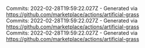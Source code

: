 Commits: 2022-02-28T19:59:22.027Z - Generated via https://github.com/marketplace/actions/artificial-grass
<br>
Commits: 2022-02-28T19:59:22.027Z - Generated via https://github.com/marketplace/actions/artificial-grass
<br>
Commits: 2022-02-28T19:59:22.027Z - Generated via https://github.com/marketplace/actions/artificial-grass
<br>

